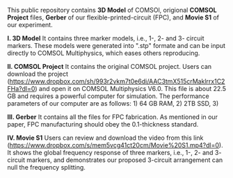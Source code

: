 This public repository contains **3D Model** of COMSOl, origional **COMSOL Project** files, **Gerber** of our flexible-printed-circuit (FPC), and **Movie S1** of our experiment.

**I. 3D Model**
It contains three marker models, i.e., 1-, 2- and 3- circuit markers. These models were generated into ".stp" formate and can be input directly to COMSOL Multiphysics, which eases others reproducing.

**II. COMSOL Project**
It contains the original COMSOL project. Users can download the project (https://www.dropbox.com/sh/993r2vkm7t0e6di/AAC3tmX515crMaklrrx1C2FHa?dl=0) and open it on COMSOL Multiphysics V6.0. This file is about 22.5 GB and requires a powerful computer for simulation. The performance parameters of our computer are as follows: 1) 64 GB RAM, 2) 2TB SSD, 3) 

**III. Gerber**
It contains all the files for FPC fabrication. As mentioned in our paper, FPC manufacturing should obey the 0.1-thickness standard. 

**IV. Movie S1**
Users can review and download the video from this link (https://www.dropbox.com/s/mem5vcg41ct20cm/Movie%20S1.mp4?dl=0). It shows the global frequency response of three markers, i.e., 1-, 2- and 3- circuit markers, and demonstrates our proposed 3-circuit arrangement can null the frequency splitting.
